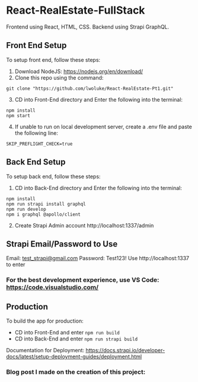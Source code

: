 # React-RealEstate-FullStack
Frontend using React, HTML, CSS. Backend using Strapi GraphQL.
## Front End Setup
To setup front end, follow these steps:

1) Download NodeJS: https://nodejs.org/en/download/
2) Clone this repo using the command:
```
git clone "https://github.com/lwoluke/React-RealEstate-Pt1.git"
```
3) CD into Front-End directory and Enter the following into the terminal:
```
npm install
npm start
```
4) If unable to run on local development server, create a .env file and paste the following line:
```
SKIP_PREFLIGHT_CHECK=true
```

## Back End Setup
To setup back end, follow these steps:

1) CD into Back-End directory and Enter the following into the terminal:
```
npm install
npm run strapi install graphql
npm run develop
npm i graphql @apollo/client
```
2) Create Strapi Admin account http://localhost:1337/admin

## Strapi Email/Password to Use
Email: test_strapi@gmail.com
Password: Test123!
Use http://localhost:1337 to enter

### For the best development experience, use VS Code: https://code.visualstudio.com/

## Production
To build the app for production: 
- CD into Front-End and enter ```npm run build```
- CD into Back-End and enter ```npm run strapi build```

Documentation for Deployment: https://docs.strapi.io/developer-docs/latest/setup-deployment-guides/deployment.html

### Blog post I made on the creation of this project:

